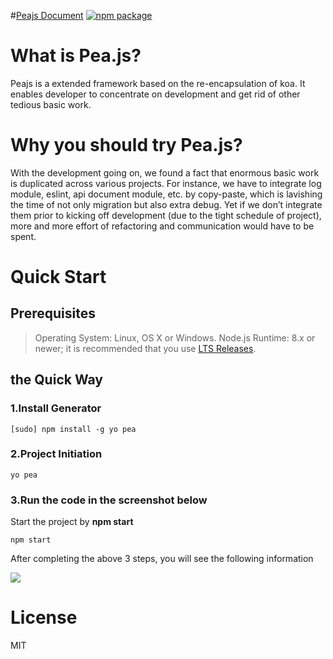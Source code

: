 #<a href="http://120.78.129.187">Peajs Document</a>
[![npm package](https://badge.fury.io/js/generator-pea.svg)](https://www.npmjs.com/package/generator-pea)



# What is Pea.js?

Peajs is a extended framework based on the re-encapsulation of koa. It enables developer to concentrate on development and get rid of other tedious basic work.

# Why you should try Pea.js?
With the development going on, we found a fact that enormous basic work is duplicated across various projects. For instance, we have to integrate log module, eslint, api document module, etc. by copy-paste, which is lavishing the time of not only migration but also extra debug. Yet if we don’t integrate them prior to kicking off development (due to the tight schedule of project), more and more effort of refactoring and communication would have to be spent.

# Quick Start
## Prerequisites
> Operating System: Linux, OS X or Windows.
> Node.js Runtime: 8.x or newer; it is recommended that you use <a href="https://nodejs.org/en/">LTS Releases</a>.

## the Quick Way
### 1.Install Generator
```
[sudo] npm install -g yo pea
```

### 2.Project Initiation
```
yo pea
```

### 3.Run the code in the screenshot below

Start the project by **npm start**
```
npm start
```

After completing the above 3 steps, you will see the following information

<img src="/src/images/generate-project.jpg"></img>


# License

MIT
